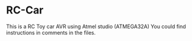 # RC-Car
This is a RC Toy car
AVR using Atmel studio (ATMEGA32A)
You could find instructions in comments in the files.
